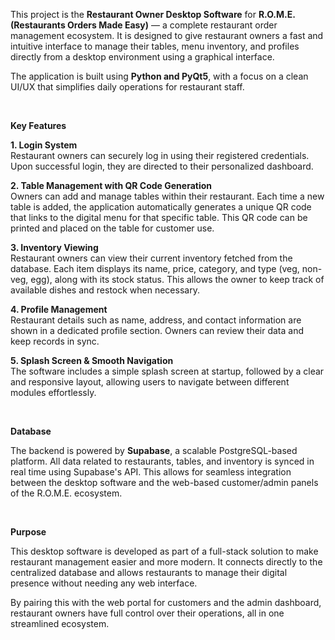 This project is the **Restaurant Owner Desktop Software** for **R.O.M.E. (Restaurants Orders Made Easy)** — a complete restaurant order management ecosystem. It is designed to give restaurant owners a fast and intuitive interface to manage their tables, menu inventory, and profiles directly from a desktop environment using a graphical interface.

The application is built using **Python and PyQt5**, with a focus on a clean UI/UX that simplifies daily operations for restaurant staff.

<br>

**Key Features**

**1. Login System**  
Restaurant owners can securely log in using their registered credentials. Upon successful login, they are directed to their personalized dashboard.

**2. Table Management with QR Code Generation**  
Owners can add and manage tables within their restaurant. Each time a new table is added, the application automatically generates a unique QR code that links to the digital menu for that specific table. This QR code can be printed and placed on the table for customer use.

**3. Inventory Viewing**  
Restaurant owners can view their current inventory fetched from the database. Each item displays its name, price, category, and type (veg, non-veg, egg), along with its stock status. This allows the owner to keep track of available dishes and restock when necessary.

**4. Profile Management**  
Restaurant details such as name, address, and contact information are shown in a dedicated profile section. Owners can review their data and keep records in sync.

**5. Splash Screen & Smooth Navigation**  
The software includes a simple splash screen at startup, followed by a clear and responsive layout, allowing users to navigate between different modules effortlessly.

<br>

**Database**

The backend is powered by **Supabase**, a scalable PostgreSQL-based platform. All data related to restaurants, tables, and inventory is synced in real time using Supabase's API. This allows for seamless integration between the desktop software and the web-based customer/admin panels of the R.O.M.E. ecosystem.

<br>

**Purpose**

This desktop software is developed as part of a full-stack solution to make restaurant management easier and more modern. It connects directly to the centralized database and allows restaurants to manage their digital presence without needing any web interface.

By pairing this with the web portal for customers and the admin dashboard, restaurant owners have full control over their operations, all in one streamlined ecosystem.
